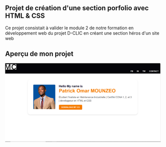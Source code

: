 ## Projet de création d'une section porfolio avec HTML & CSS
Ce projet consistait à valider le module 2 de notre formation en développement web du projet D-CLIC en créant une section héros d'un site web
## Aperçu de mon projet
![capture d'ecran du site web](capture.png)
